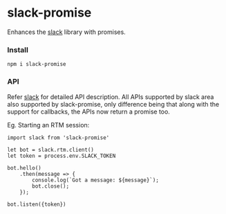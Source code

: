 # slack-promise
Enhances the [slack](https://github.com/smallwins/slack) library with promises. 

### Install
```
npm i slack-promise
```
### API
Refer [slack](https://github.com/smallwins/slack) for detailed API description. All APIs supported by slack area also supported by slack-promise, only difference being that along with the support for callbacks, the APIs now return a promise too.

Eg. Starting an RTM session:
```
import slack from 'slack-promise'

let bot = slack.rtm.client()
let token = process.env.SLACK_TOKEN

bot.hello()
    .then(message => {
        console.log(`Got a message: ${message}`);
        bot.close();
    });

bot.listen({token})
```
